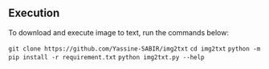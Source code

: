 Execution
---------

To download and execute image to text, run the commands below:

`git clone https://github.com/Yassine-SABIR/img2txt`
`cd img2txt`
`python -m pip install -r requirement.txt`
`python img2txt.py --help`
